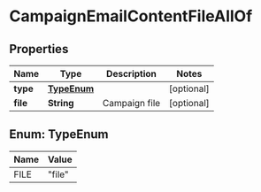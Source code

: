 

# CampaignEmailContentFileAllOf

## Properties

Name | Type | Description | Notes
------------ | ------------- | ------------- | -------------
**type** | [**TypeEnum**](#TypeEnum) |  |  [optional]
**file** | **String** | Campaign file |  [optional]



## Enum: TypeEnum

Name | Value
---- | -----
FILE | &quot;file&quot;



